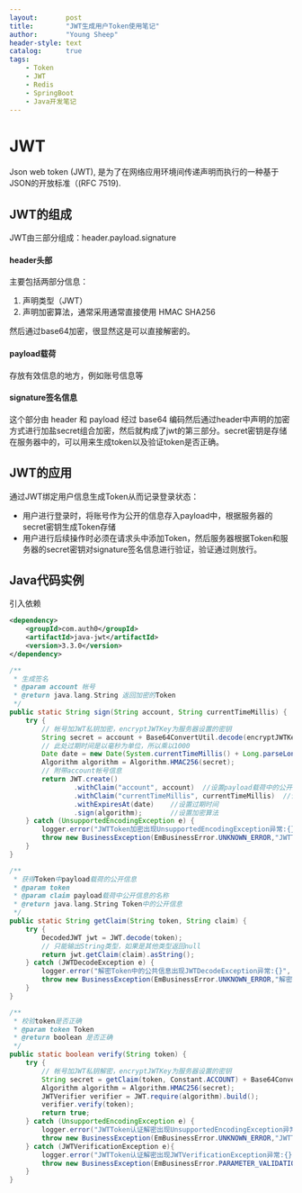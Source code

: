 ```yaml
---
layout:       post
title:        "JWT生成用户Token使用笔记"
author:       "Young Sheep"
header-style: text
catalog:      true
tags:
    - Token
    - JWT
    - Redis
    - SpringBoot
    - Java开发笔记
---
```

# JWT
Json web token (JWT), 是为了在网络应用环境间传递声明而执行的一种基于JSON的开放标准（(RFC 7519).
## JWT的组成
JWT由三部分组成：header.payload.signature
#### header头部
主要包括两部分信息：
 1. 声明类型（JWT）
 2. 声明加密算法，通常采用通常直接使用 HMAC SHA256  

然后通过base64加密，很显然这是可以直接解密的。
#### payload载荷
存放有效信息的地方，例如账号信息等
#### signature签名信息
这个部分由 header 和 payload 经过 base64 编码然后通过header中声明的加密方式进行加盐secret组合加密，然后就构成了jwt的第三部分。secret密钥是存储在服务器中的，可以用来生成token以及验证token是否正确。
## JWT的应用  
通过JWT绑定用户信息生成Token从而记录登录状态：

-   用户进行登录时，将账号作为公开的信息存入payload中，根据服务器的secret密钥生成Token存储
-   用户进行后续操作时必须在请求头中添加Token，然后服务器根据Token和服务器的secret密钥对signature签名信息进行验证，验证通过则放行。

## Java代码实例
引入依赖
```xml
<dependency>
	<groupId>com.auth0</groupId>
	<artifactId>java-jwt</artifactId>
	<version>3.3.0</version>
</dependency>
```


```java
/**
 * 生成签名
 * @param account 帐号
 * @return java.lang.String 返回加密的Token
 */
public static String sign(String account, String currentTimeMillis) {
	try {
		// 帐号加JWT私钥加密，encryptJWTKey为服务器设置的密钥
		String secret = account + Base64ConvertUtil.decode(encryptJWTKey);
		// 此处过期时间是以毫秒为单位，所以乘以1000
		Date date = new Date(System.currentTimeMillis() + Long.parseLong(accessTokenExpireTime) * 1000);
		Algorithm algorithm = Algorithm.HMAC256(secret);
		// 附带account帐号信息
		return JWT.create()
				.withClaim("account", account)	//设置payload载荷中的公开账号信息
				.withClaim("currentTimeMillis", currentTimeMillis)	//设置payload载荷中的时间信息，账号再次登录会生成新的Token，可通过Token创建时间与最新登录时间对比判断Token是否为最新的
				.withExpiresAt(date)  	//设置过期时间
				.sign(algorithm);		//设置加密算法
	} catch (UnsupportedEncodingException e) {
		logger.error("JWTToken加密出现UnsupportedEncodingException异常:{}", e.getMessage());
		throw new BusinessException(EmBusinessError.UNKNOWN_ERROR,"JWTToken加密出现UnsupportedEncodingException异常:" + e.getMessage());
	}
}
```


```java
/**
 * 获得Token中payload载荷的公开信息
 * @param token 
 * @param claim payload载荷中公开信息的名称
 * @return java.lang.String Token中的公开信息
 */
public static String getClaim(String token, String claim) {
	try {
		DecodedJWT jwt = JWT.decode(token);
		// 只能输出String类型，如果是其他类型返回null
		return jwt.getClaim(claim).asString();
	} catch (JWTDecodeException e) {
		logger.error("解密Token中的公共信息出现JWTDecodeException异常:{}", e.getMessage());
		throw new BusinessException(EmBusinessError.UNKNOWN_ERROR,"解密Token中的公共信息出现JWTDecodeException异常:" + e.getMessage());
	}
}
```


```java
/**
 * 校验token是否正确
 * @param token Token
 * @return boolean 是否正确
 */
public static boolean verify(String token) {
	try {
		// 帐号加JWT私钥解密，encryptJWTKey为服务器设置的密钥
		String secret = getClaim(token, Constant.ACCOUNT) + Base64ConvertUtil.decode(encryptJWTKey);
		Algorithm algorithm = Algorithm.HMAC256(secret);
		JWTVerifier verifier = JWT.require(algorithm).build();
		verifier.verify(token);
		return true;
	} catch (UnsupportedEncodingException e) {
		logger.error("JWTToken认证解密出现UnsupportedEncodingException异常:{}", e.getMessage());
		throw new BusinessException(EmBusinessError.UNKNOWN_ERROR,"JWTToken认证解密出现UnsupportedEncodingException异常:" + e.getMessage());
	} catch (JWTVerificationException e){
		logger.error("JWTToken认证解密出现JWTVerificationException异常:{}", e.getMessage());
		throw new BusinessException(EmBusinessError.PARAMETER_VALIDATION_ERROR,"JWTToken认证解密出现JWTVerificationException异常:" + e.getMessage());
	}
}
```
